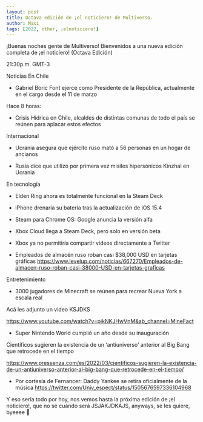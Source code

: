 ```yaml
---
layout: post
title: Octava edición de ¡el noticiero! de Multiverso.
author: Maxi
tags: [2022, other, ¡elnoticiero!]
---
```


¡Buenas noches gente de Multiverso! Bienvenidos a una nueva edición completa de ¡el noticiero! (Octava Edición)

21:30p.m. GMT-3

Noticias En Chile

- Gabriel Boric Font ejerce como Presidente de la República, actualmente en el cargo desde el 11 de marzo

 
Hace 8 horas:

- Crisis Hídrica en Chile, alcaldes de distintas comunas de todo el país se reúnen para aplacar estos efectos

  

Internacional

- Ucrania asegura que ejército ruso mató a 56 personas en un hogar de ancianos

- Rusia dice que utilizó por primera vez misiles hipersónicos Kinzhal en Ucrania

  
 En tecnología

  

- Elden Ring ahora es totalmente funcional en la Steam Deck

- iPhone drenaría su batería tras la actualización de iOS 15.4

- Steam para Chrome OS: Google anuncia la versión alfa

  

- Xbox Cloud llega a Steam Deck, pero solo en versión beta

- Xbox ya no permitiría compartir videos directamente a Twitter

  

- Empleados de almacén ruso roban casi $38,000 USD en tarjetas gráficas https://www.levelup.com/noticias/667270/Empleados-de-almacen-ruso-roban-casi-38000-USD-en-tarjetas-graficas

  
  

Entretenimiento

  

- 3000 jugadores de Minecraft se reúnen para recrear Nueva York a escala real

Acá les adjunto un video KSJDKS

https://www.youtube.com/watch?v=pjkNKJHwVnM&ab_channel=MineFact

  

- Super Nintendo World cumplió un año desde su inauguración

Científicos sugieren la existencia de un ‘antiuniverso’ anterior al Big Bang que retrocede en el tiempo

https://www.pressenza.com/es/2022/03/cientificos-sugieren-la-existencia-de-un-antiuniverso-anterior-al-big-bang-que-retrocede-en-el-tiempo/

  

- Por cortesía de Fernancer: Daddy Yankee se retira oficialmente de la música https://twitter.com/Univ_espect/status/1505676597336104968

  
  

Y eso sería todo por hoy, nos vemos hasta la próxima edición de ¡el noticiero!, que no sé cuándo será JSJAKJDKAJS, anyways, se les quiere, byeeee 💖
